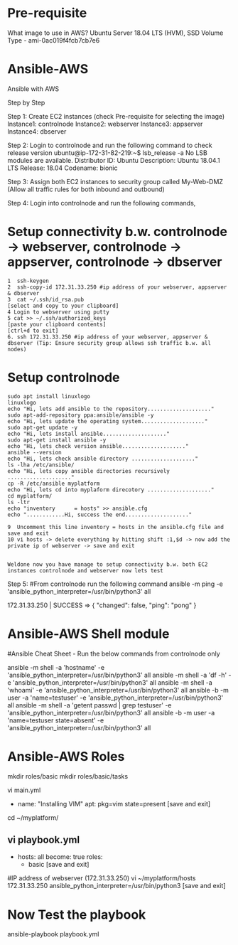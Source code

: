 # Pre-requisite 

What image to use in AWS?
Ubuntu Server 18.04 LTS (HVM), SSD Volume Type - ami-0ac019f4fcb7cb7e6

# Ansible-AWS
Ansible with AWS

Step by Step

Step 1: 
Create EC2 instances (check Pre-requisite for selecting the image)
Instance1: controlnode 
Instance2: webserver 
Instance3: appserver 
Instance4: dbserver

Step 2:
Login to controlnode and run the following command to check release version
ubuntu@ip-172-31-82-219:~$ lsb_release -a
No LSB modules are available.
Distributor ID: Ubuntu
Description:    Ubuntu 18.04.1 LTS
Release:        18.04
Codename:       bionic

Step 3:
Assign both EC2 instances to security group called My-Web-DMZ (Allow all traffic rules for both inbound and outbound)

Step 4:
Login into controlnode and run the following commands,

   # Setup connectivity b.w. controlnode -> webserver, controlnode -> appserver, controlnode -> dbserver
    1  ssh-keygen
    2  ssh-copy-id 172.31.33.250 #ip address of your webserver, appserver & dbserver
    3  cat ~/.ssh/id_rsa.pub
    [select and copy to your clipboard]
    4 Login to webserver using putty 
    5 cat >> ~/.ssh/authorized_keys
    [paste your clipboard contents]
    [ctrl+d to exit]
    6. ssh 172.31.33.250 #ip address of your webserver, appserver & dbserver (Tip: Ensure security group allows ssh traffic b.w. all nodes)
    
    
   # Setup controlnode
    sudo apt install linuxlogo
    linuxlogo
    echo "Hi, lets add ansible to the repository...................."
    sudo apt-add-repository ppa:ansible/ansible -y
    echo "Hi, lets update the operating system...................."
    sudo apt-get update -y
    echo "Hi, lets install ansible...................."
    sudo apt-get install ansible -y
    echo "Hi, lets check version ansible...................."
    ansible --version
    echo "Hi, lets check ansible directory ...................."
    ls -lha /etc/ansible/
    echo "Hi, lets copy ansible directories recursively ...................."
    cp -R /etc/ansible myplatform
    echo "Hi, lets cd into myplaform direcotory ...................."
    cd myplatform/
    ls -ltr
    echo "inventory      = hosts" >> ansible.cfg
    echo "............Hi, success the end...................."
    
    9  Uncomment this line inventory = hosts in the ansible.cfg file and save and exit
    10 vi hosts -> delete everything by hitting shift :1,$d -> now add the private ip of webserver -> save and exit

    
    Weldone now you have manage to setup connectivity b.w. both EC2 instances controlnode and webserver now lets test

Step 5: 
#From controlnode run the following command 
ansible -m ping -e 'ansible_python_interpreter=/usr/bin/python3' all

172.31.33.250 | SUCCESS => {
    "changed": false,
    "ping": "pong"
}

# Ansible-AWS Shell module
#Ansible Cheat Sheet - Run the below commands from controlnode only

ansible -m shell -a 'hostname' -e 'ansible_python_interpreter=/usr/bin/python3' all
ansible -m shell -a 'df -h' -e 'ansible_python_interpreter=/usr/bin/python3' all
ansible -m shell -a 'whoami' -e 'ansible_python_interpreter=/usr/bin/python3' all
ansible -b -m user -a 'name=testuser' -e 'ansible_python_interpreter=/usr/bin/python3' all
ansible -m shell -a 'getent passwd | grep testuser' -e 'ansible_python_interpreter=/usr/bin/python3' all
ansible -b -m user -a 'name=testuser state=absent' -e 'ansible_python_interpreter=/usr/bin/python3' all

# Ansible-AWS Roles
 mkdir roles/basic
 mkdir roles/basic/tasks
 
 vi main.yml
 - name: "Installing VIM"
   apt: pkg=vim state=present
 [save and exit]

 cd ~/myplatform/

 vi playbook.yml
 ---
 - hosts: all
   become: true
   roles:
   - basic
 [save and exit]

#IP address of webserver (172.31.33.250)
vi ~/myplatform/hosts
172.31.33.250 ansible_python_interpreter=/usr/bin/python3
[save and exit]

# Now Test the playbook
ansible-playbook playbook.yml







